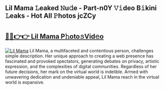 ## Lil Mama 𝙻eaked 𝙽u𝚍e - Part-n0Y 𝚅𝚒deo B𝚒kini 𝙻eaks - Hot All 𝙿hotos jcZCy

# <h2><a href="http://ld1edfz.urlbe.top/?page=Lil+Mama">🔗🔗👉👉 Lil Mama P𝚑oto𝚜Vid𝚎o</a></h2>

[![Lil Mama](https://i.imgur.com/eBuTRDB.gif)](http://ld1edfz.urlbe.top/?page=Lil+Mama)
Lil Mama, a multifaceted and contentious person, challenges simple description. Her unique approach to creating a web presence has fascinated and provoked spectators, generating debates on privacy, artistic expression, and the complexities of digital communities. Regardless of her future decisions, her mark on the virtual world is indelible. Armed with unwavering dedication and undeniable appeal, Lil Mama reach in the virtual world is expansive.
